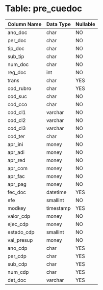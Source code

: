 # Table: pre_cuedoc

| Column Name | Data Type | Nullable |
|-------------|-----------|----------|
| ano_doc | char | NO |
| per_doc | char | NO |
| tip_doc | char | NO |
| sub_tip | char | NO |
| num_doc | char | NO |
| reg_doc | int | NO |
| trans | char | YES |
| cod_rubro | char | YES |
| cod_suc | char | NO |
| cod_cco | char | NO |
| cod_cl1 | varchar | NO |
| cod_cl2 | varchar | NO |
| cod_cl3 | varchar | NO |
| cod_ter | char | NO |
| apr_ini | money | NO |
| apr_adi | money | NO |
| apr_red | money | NO |
| apr_com | money | NO |
| apr_fac | money | NO |
| apr_pag | money | NO |
| fec_doc | datetime | YES |
| efe | smallint | NO |
| modkey | timestamp | YES |
| valor_cdp | money | NO |
| ejec_cdp | money | NO |
| estado_cdp | smallint | NO |
| val_presup | money | NO |
| ano_cdp | char | YES |
| per_cdp | char | YES |
| sub_cdp | char | YES |
| num_cdp | char | YES |
| det_doc | varchar | YES |

